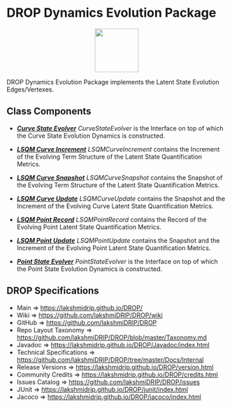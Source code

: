 # DROP Dynamics Evolution Package

<p align="center"><img src="https://github.com/lakshmiDRIP/DROP/blob/master/DRIP_Logo.gif?raw=true" width="100"></p>

DROP Dynamics Evolution Package implements the Latent State Evolution Edges/Vertexes.


## Class Components

 * [***Curve State Evolver***](https://github.com/lakshmiDRIP/DROP/tree/master/src/main/java/org/drip/dynamics/evolution/CurveStateEvolver.java)
 <i>CurveStateEvolver</i> is the Interface on top of which the Curve State Evolution Dynamics is constructed.

 * [***LSQM Curve Increment***](https://github.com/lakshmiDRIP/DROP/tree/master/src/main/java/org/drip/dynamics/evolution/LSQMCurveIncrement.java)
 <i>LSQMCurveIncrement</i> contains the Increment of the Evolving Term Structure of the Latent State
 Quantification Metrics.

 * [***LSQM Curve Snapshot***](https://github.com/lakshmiDRIP/DROP/tree/master/src/main/java/org/drip/dynamics/evolution/LSQMCurveSnapshot.java)
 <i>LSQMCurveSnapshot</i> contains the Snapshot of the Evolving Term Structure of the Latent State
 Quantification Metrics.

 * [***LSQM Curve Update***](https://github.com/lakshmiDRIP/DROP/tree/master/src/main/java/org/drip/dynamics/evolution/LSQMCurveUpdate.java)
 <i>LSQMCurveUpdate</i> contains the Snapshot and the Increment of the Evolving Curve Latent State
 Quantification Metrics.

 * [***LSQM Point Record***](https://github.com/lakshmiDRIP/DROP/tree/master/src/main/java/org/drip/dynamics/evolution/LSQMPointRecord.java)
 <i>LSQMPointRecord</i> contains the Record of the Evolving Point Latent State Quantification Metrics.

 * [***LSQM Point Update***](https://github.com/lakshmiDRIP/DROP/tree/master/src/main/java/org/drip/dynamics/evolution/LSQMPointUpdate.java)
 <i>LSQMPointUpdate</i> contains the Snapshot and the Increment of the Evolving Point Latent State
 Quantification Metrics.

 * [***Point State Evolver***](https://github.com/lakshmiDRIP/DROP/tree/master/src/main/java/org/drip/dynamics/evolution/PointStateEvolver.java)
 <i>PointStateEvolver</i> is the Interface on top of which the Point State Evolution Dynamics is constructed.


## DROP Specifications

 * Main                     => https://lakshmidrip.github.io/DROP/
 * Wiki                     => https://github.com/lakshmiDRIP/DROP/wiki
 * GitHub                   => https://github.com/lakshmiDRIP/DROP
 * Repo Layout Taxonomy     => https://github.com/lakshmiDRIP/DROP/blob/master/Taxonomy.md
 * Javadoc                  => https://lakshmidrip.github.io/DROP/Javadoc/index.html
 * Technical Specifications => https://github.com/lakshmiDRIP/DROP/tree/master/Docs/Internal
 * Release Versions         => https://lakshmidrip.github.io/DROP/version.html
 * Community Credits        => https://lakshmidrip.github.io/DROP/credits.html
 * Issues Catalog           => https://github.com/lakshmiDRIP/DROP/issues
 * JUnit                    => https://lakshmidrip.github.io/DROP/junit/index.html
 * Jacoco                   => https://lakshmidrip.github.io/DROP/jacoco/index.html

